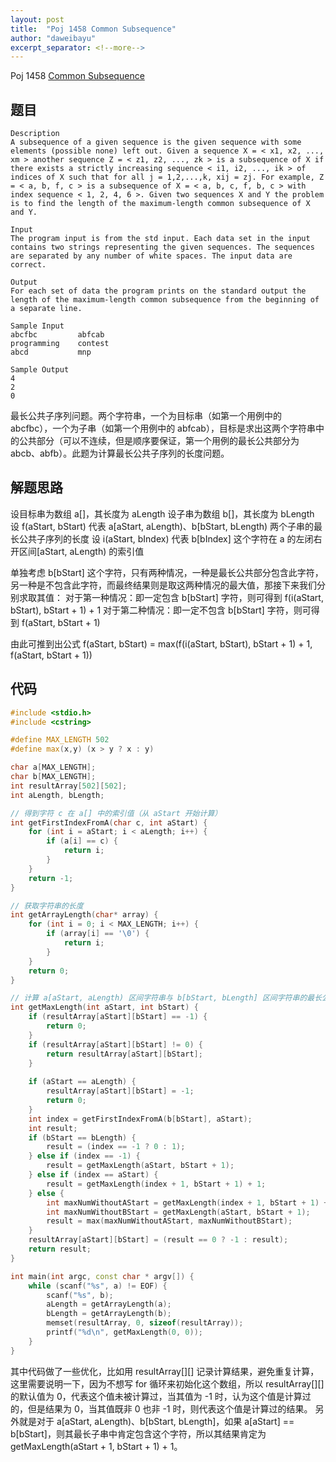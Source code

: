 ```yaml
---
layout: post
title:  "Poj 1458 Common Subsequence"
author: "daweibayu"
excerpt_separator: <!--more-->
---
```


<!--more-->

Poj 1458 [Common Subsequence](http://poj.org/problem?id=1458)

## 题目

```
Description
A subsequence of a given sequence is the given sequence with some elements (possible none) left out. Given a sequence X = < x1, x2, ..., xm > another sequence Z = < z1, z2, ..., zk > is a subsequence of X if there exists a strictly increasing sequence < i1, i2, ..., ik > of indices of X such that for all j = 1,2,...,k, xij = zj. For example, Z = < a, b, f, c > is a subsequence of X = < a, b, c, f, b, c > with index sequence < 1, 2, 4, 6 >. Given two sequences X and Y the problem is to find the length of the maximum-length common subsequence of X and Y.

Input
The program input is from the std input. Each data set in the input contains two strings representing the given sequences. The sequences are separated by any number of white spaces. The input data are correct.

Output
For each set of data the program prints on the standard output the length of the maximum-length common subsequence from the beginning of a separate line.

Sample Input
abcfbc         abfcab
programming    contest 
abcd           mnp

Sample Output
4
2
0
```
最长公共子序列问题。两个字符串，一个为目标串（如第一个用例中的 abcfbc），一个为子串（如第一个用例中的 abfcab），目标是求出这两个字符串中的公共部分（可以不连续，但是顺序要保证，第一个用例的最长公共部分为 abcb、abfb）。此题为计算最长公共子序列的长度问题。

## 解题思路
设目标串为数组 a[]，其长度为 aLength
设子串为数组 b[]，其长度为 bLength
设 f(aStart, bStart) 代表 a[aStart, aLength)、b[bStart, bLength) 两个子串的最长公共子序列的长度
设 i(aStart, bIndex) 代表 b[bIndex] 这个字符在 a 的左闭右开区间[aStart, aLength) 的索引值

单独考虑 b[bStart] 这个字符，只有两种情况，一种是最长公共部分包含此字符，另一种是不包含此字符，而最终结果则是取这两种情况的最大值，那接下来我们分别求取其值：
对于第一种情况：即一定包含 b[bStart] 字符，则可得到 f(i(aStart, bStart), bStart + 1) + 1
对于第二种情况：即一定不包含 b[bStart] 字符，则可得到 f(aStart, bStart + 1)

由此可推到出公式 f(aStart, bStart) = max(f(i(aStart, bStart), bStart + 1) + 1, f(aStart, bStart + 1))


## 代码
```c++
#include <stdio.h>
#include <cstring>

#define MAX_LENGTH 502
#define max(x,y) (x > y ? x : y)

char a[MAX_LENGTH];
char b[MAX_LENGTH];
int resultArray[502][502];
int aLength, bLength;

// 得到字符 c 在 a[] 中的索引值（从 aStart 开始计算）
int getFirstIndexFromA(char c, int aStart) {
    for (int i = aStart; i < aLength; i++) {
        if (a[i] == c) {
            return i;
        }
    }
    return -1;
}

// 获取字符串的长度
int getArrayLength(char* array) {
    for (int i = 0; i < MAX_LENGTH; i++) {
        if (array[i] == '\0') {
            return i;
        }
    }
    return 0;
}

// 计算 a[aStart, aLength) 区间字符串与 b[bStart, bLength] 区间字符串的最长公共子序列的长度
int getMaxLength(int aStart, int bStart) {
    if (resultArray[aStart][bStart] == -1) {
        return 0;
    }
    if (resultArray[aStart][bStart] != 0) {
        return resultArray[aStart][bStart];
    }
    
    if (aStart == aLength) {
        resultArray[aStart][bStart] = -1;
        return 0;
    }
    int index = getFirstIndexFromA(b[bStart], aStart);
    int result;
    if (bStart == bLength) {
        result = (index == -1 ? 0 : 1);
    } else if (index == -1) {
        result = getMaxLength(aStart, bStart + 1);
    } else if (index == aStart) {
        result = getMaxLength(index + 1, bStart + 1) + 1;
    } else {
        int maxNumWithoutAStart = getMaxLength(index + 1, bStart + 1) + 1;
        int maxNumWithoutBStart = getMaxLength(aStart, bStart + 1);
        result = max(maxNumWithoutAStart, maxNumWithoutBStart);
    }
    resultArray[aStart][bStart] = (result == 0 ? -1 : result);
    return result;
}

int main(int argc, const char * argv[]) {
    while (scanf("%s", a) != EOF) {
        scanf("%s", b);
        aLength = getArrayLength(a);
        bLength = getArrayLength(b);
        memset(resultArray, 0, sizeof(resultArray));
        printf("%d\n", getMaxLength(0, 0));
    }
}
```
其中代码做了一些优化，比如用 resultArray[][] 记录计算结果，避免重复计算，这里需要说明一下，因为不想写 for 循环来初始化这个数组，所以 resultArray[][] 的默认值为 0，代表这个值未被计算过，当其值为 -1 时，认为这个值是计算过的，但是结果为 0，当其值既非 0 也非 -1 时，则代表这个值是计算过的结果。
另外就是对于 a[aStart, aLength)、b[bStart, bLength]，如果 a[aStart] == b[bStart]，则其最长子串中肯定包含这个字符，所以其结果肯定为 getMaxLength(aStart + 1, bStart + 1) + 1。
